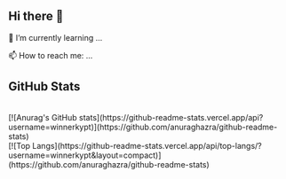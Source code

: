 ## Hi there 👋

<!--
**winnerkypt/winnerkypt** is a ✨ _special_ ✨ repository because its `README.md` (this file) appears on your GitHub profile.

Here are some ideas to get you started:
-->
<!-- - 🔭 I’m currently working on ... -->
🌱 I’m currently learning ...
<!-- - 👯 I’m looking to collaborate on ... -->
<!-- - 🤔 I’m looking for help with ...
- 💬 Ask me about ... -->
📫 How to reach me: ...
<!-- - 😄 Pronouns: ...
- ⚡ Fun fact: ... -->

## GitHub Stats
<!-- ![img](https://komarev.com/ghpvc/?username=winnerkypt&color=ff69b4) -->

<!-- ![](https://img.shields.io/github/followers/siraom15?style=plastic) -->
<br>
[![Anurag's GitHub stats](https://github-readme-stats.vercel.app/api?username=winnerkypt)](https://github.com/anuraghazra/github-readme-stats)

<br>
<!-- ![Anurag's github stats](https://github-readme-stats.vercel.app/api?username=siraom15&count_private=true) -->
[![Top Langs](https://github-readme-stats.vercel.app/api/top-langs/?username=winnerkypt&layout=compact)](https://github.com/anuraghazra/github-readme-stats)

<link rel="stylesheet" href="https://cdn.jsdelivr.net/gh/devicons/devicon@v2.8.2/devicon.min.css">

